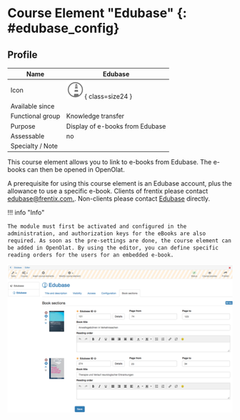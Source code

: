 # Course Element "Edubase" {: #edubase_config}


## Profile

Name | Edubase
---------|----------
Icon | ![Edubase Icon](assets/edubas_icon.png){ class=size24 }
Available since | 
Functional group | Knowledge transfer
Purpose | Display of e-books from Edubase
Assessable | no
Specialty / Note |



This course element allows you to link to e-books from Edubase. The e-books can then be opened in OpenOlat.

A prerequisite for using this course element is an Edubase account, plus the allowance to use a specific e-book. Clients of frentix please contact [edubase@frentix.com](mailto:edubase@frentix.com)[.](mailto:contact@frentix.com). Non-clients please contact [Edubase](https://www.edubase.ch/) directly.

!!! info "Info"

    The module must first be activated and configured in the administration, and authorization keys for the eBooks are also required. As soon as the pre-settings are done, the course element can be added in OpenOlat. By using the editor, you can define specific reading orders for the users for an embedded e-book.

![Edubase Screen](assets/Edubase_EN.png)

